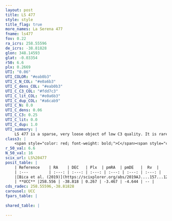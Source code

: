 ```yaml
---
layout: post
title: LS 477
style: style
title_flag: true
more_names: La Serena 477
fname: ls477
fov: 0.22
ra_icrs: 258.55596
de_icrs: -38.81828
glon: 348.14593
glat: -0.03354
r50: 6.6
plx: 0.2669
UTI: "0.06"
UTI_COLOR: "#eab0b3"
UTI_C_N_COL: "#e0a6b3"
UTI_C_dens_COL: "#eab0b3"
UTI_C_C3_COL: "#fdd7c3"
UTI_C_lit_COL: "#e0a6b3"
UTI_C_dup_COL: "#a6cab9"
UTI_C_N: 0.0
UTI_C_dens: 0.06
UTI_C_C3: 0.25
UTI_C_lit: 0.0
UTI_C_dup: 1.0
UTI_summary: |
    LS 477 is a sparse, very loose object of low C3 quality. It is rarely studied in the literature, with no articles listed in the last 6 years.<br><br><span style="color: #99180f; font-weight: bold;">Warning: </span>contains less than 25 stars with <i>P>0.5</i> estimated.
class3: |
    <span style="color: red; font-weight: bold;">C</span><span style="color: red; font-weight: bold;">C</span>
r_50_val: 6.6
N_50_val: 16
scix_url: LS%20477
posit_table: |
    | Reference    | RA    | DEC   | Plx  | pmRA  | pmDE   |  Rv  |
    | :---         | :---: | :---: | :---: | :---: | :---: | :---: |
    |[Bica et al. (2019)](https://scixplorer.org/abs/2019AJ....157...12B) | 258.6 | -38.762 | -- | -- | -- | -- |
    | **UCC** |258.556 | -38.818 | 0.267 | -3.467 | -4.644 | -- | 
cds_radec: 258.55596,-38.81828
carousel: UCC
fpars_table: |
    
shared_table: |
    
---
```


